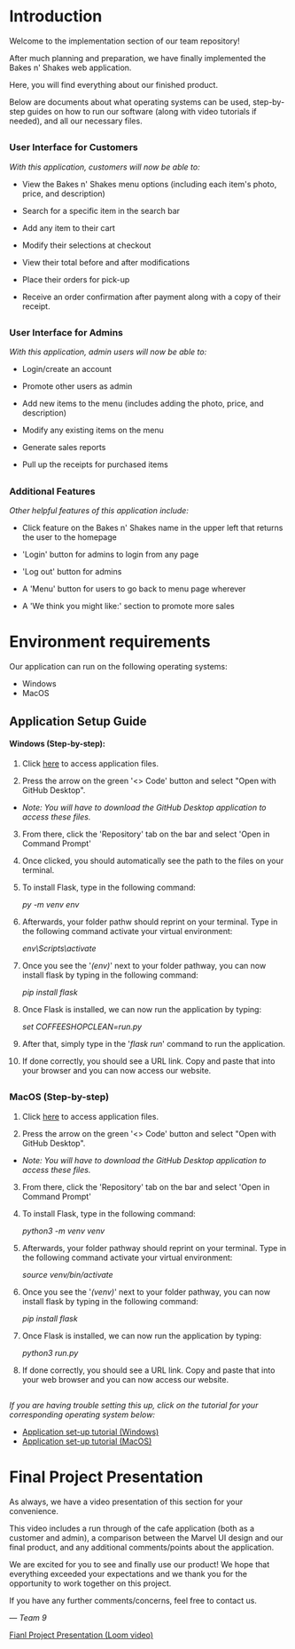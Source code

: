 # Introduction 

Welcome to the implementation section of our team repository! 

After much planning and preparation, we have finally implemented the Bakes n' Shakes web application.

Here, you will find everything about our finished product. 

Below are documents about what operating systems can be used, step-by-step guides on how to run our software (along with video tutorials if needed), and all our necessary files.

##

### User Interface for Customers

*With this application, customers will now be able to:*

- View the Bakes n' Shakes menu options (including each item's photo, price, and description)

- Search for a specific item in the search bar
  
- Add any item to their cart
  
- Modify their selections at checkout
  
- View their total before and after modifications
  
- Place their orders for pick-up

- Receive an order confirmation after payment along with a copy of their receipt.

##

### User Interface for Admins

*With this application, admin users will now be able to:*

- Login/create an account
  
- Promote other users as admin

- Add new items to the menu (includes adding the photo, price, and description)
  
- Modify any existing items on the menu

- Generate sales reports

- Pull up the receipts for purchased items

##
### Additional Features

*Other helpful features of this application include:*

- Click feature on the Bakes n' Shakes name in the upper left that returns the user to the homepage

- 'Login' button for admins to login from any page

- 'Log out' button for admins

- A 'Menu' button for users to go back to menu page wherever
  
- A 'We think you might like:' section to promote more sales


# Environment requirements

Our application can run on the following operating systems:
- Windows
- MacOS

## Application Setup Guide

#### Windows (Step-by-step):

1. Click [here](https://github.com/tatequentin/CoffeeShopClean) to access application files.
   
2. Press the arrow on the green '<> Code' button and select "Open with GitHub Desktop".

  - _Note: You will have to download the GitHub Desktop application to access these files._
   
3. From there, click the 'Repository' tab on the bar and select 'Open in Command Prompt'

4. Once clicked, you should automatically see the path to the files on your terminal.

5. To install Flask, type in the following command:

   _py -m venv env_

6. Afterwards, your folder pathw should reprint on your terminal. Type in the following command activate your virtual environment:

   _env\Scripts\activate_

7. Once you see the '_(env)_' next to your folder pathway, you can now install flask by typing in the following command:

    _pip install flask_

8. Once Flask is installed, we can now run the application by typing:

    _set COFFEESHOPCLEAN=run.py_
   
9. After that, simply type in the '_flask run_' command to run the application.
    
10. If done correctly, you should see a URL link. Copy and paste that into your browser and you can now access our website.

##

### MacOS (Step-by-step)

1. Click [here](https://github.com/tatequentin/CoffeeShopClean) to access application files.
   
2. Press the arrow on the green '<> Code' button and select "Open with GitHub Desktop".

  - _Note: You will have to download the GitHub Desktop application to access these files._

3. From there, click the 'Repository' tab on the bar and select 'Open in Command Prompt'

4. To install Flask, type in the following command:

   _python3 -m venv venv_

5. Afterwards, your folder pathway should reprint on your terminal. Type in the following command activate your virtual environment:

   _source venv/bin/activate_

6. Once you see the '_(venv)_' next to your folder pathway, you can now install flask by typing in the following command:

   _pip install flask_

7. Once Flask is installed, we can now run the application by typing:

    _python3 run.py_
    
8. If done correctly, you should see a URL link. Copy and paste that into your web browser and you can now access our website.

##

_If you are having trouble setting this up, click on the tutorial for your corresponding operating system below:_

- [Application set-up tutorial (Windows)](https://www.loom.com/share/535fc27dbc1443d78d5631342a66abfa?sid=442c6496-a17a-4497-adc6-00f65406111d)
- [Application set-up tutorial (MacOS)]()

# Final Project Presentation

As always, we have a video presentation of this section for your convenience. 

This video includes a run through of the cafe application (both as a customer and admin), a comparison between the Marvel UI design and our final product, and any additional comments/points about the application.

We are excited for you to see and finally use our product! We hope that everything exceeded your expectations and we thank you for the opportunity to work together on this project.

If you have any further comments/concerns, feel free to contact us. 

— *Team 9*

[Fianl Project Presentation (Loom video)]()
